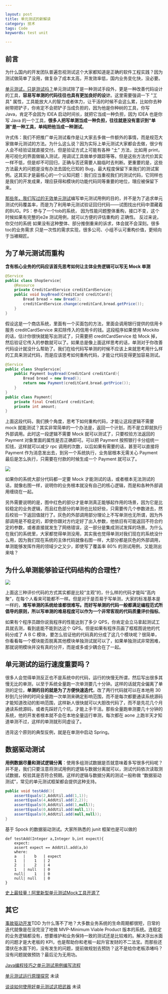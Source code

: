 ```yaml
---

layout: post
title: 单元测试的新解读
category: 技术
tags: Code
keywords: test unit

---
```


## 前言

为什么国内的开发团队普遍忽视测试这个大家都知道是正确的软件工程实践？因为测试做简单了没用，做复杂了成本太高，开发效率低，国内业务变化快，没必要。

[单元测试，只是测试吗？](https://mp.weixin.qq.com/s/nIntjcrhgLQMiNo0XqPyyg)单元测试除了是一种测试手段外，更是一种改善代码设计的工具，**容易写单测的代码往往也具有更加良好的设计**。这里需要强调一下 "工具" 属性，工具能放大人的智力或者体力，让干活的时候不会这么累，比如你去种树带把铲子，你肯定不会把铲子当成负担的，因为他是你种树的工具，你写 Java，肯定不会因为 IDEA 启动时间长，就把它当成一种负担，因为 IDEA 也是你写 Java 的一个工具，**很多人把写单测当成一种负担，往往就是没有意识到"单测"是一种工具，单纯把他当成一种测试**。

许式伟：我们不把推广单元测试看作是让大家去多做一件额外的事情，而是规范大家做单元测试的方法。为什么这么说？因为实际上单元测试大家都会去做，很少有人会不经验证就直接交付。但是验证方式上可能有各种 “土” 方法，比如用 print，用可视化的界面做输入测试，用调试工具做单步跟踪等等。但是这些方法代价其实一样不低，但是却不可回归，正确与否还需要人脑临时去判断。更重要的是，这些方法最大的问题是没有办法去固化已知的 Bug，最大程度保留下来我们的测试案例。这其实才是最核心的一个认知问题：我们应当重视我们的测试代码，它同样也是我们的开发成果，理应获得和模块的功能代码同等重要的地位，理应被保留下来。

[那些年，我们写过的无效单元测试](https://mp.weixin.qq.com/s/R4ZKWcB4TMFAiQlnIRqNeQ)编写单元测试用例的目的，并不是为了追求单元测试代码覆盖率，而是为了利用单元测试验证回归代码——试图找出代码中潜藏着的BUG。PS：参与了一个tob的系统， 因为性能问题整体重构，接口不变，这个时候如果有完整的e2e 测试用例，就可以方便的评估重构的 正确性。 反过来说，你交付的系统 如果没有这种整体、部分推倒重来的诉求，体会就不会深刻。很多toc的业务需求 只是一次性的需求实现，很多公司、小组不认可重构价值，更倾向于当裱糊匠。 

## 为了单元测试而重构

**含有核心业务的代码应该首先思考如何让主体业务逻辑可以写无 Mock 单测**

```java
@Service
public class ShopService{
    @Resource
    private CreditCardService creditCardService;
    public void buyBread(CreditCard creditCard){
        Bread bread = new Bread();
        creditCardService.change(creditCard,bread.getPrice());
    }
}
```

假设这是一个商店系统，里面有一个买面包的方法，里面会调用银行提供的信用卡服务 creditCardService 来扣除传入的信用卡的钱。这段程序如果使用 Mockito 的话，估计你很快就能写出测试了，只需要把 creditCardService 给 Mock 掉，然后验证它传入的参数就可以了。如果总是像上面这样思考的话，单测对于你改善代码设计就没什么帮助了。我们在给代码写单测的时候不应该上来就思考用什么样的工具来测试代码，而是应该思考如何重构代码，才能让代码变得更加容易测试。

```java
@Service
public class ShopService{
    public Payment buyBread(CreditCard creditCard){
        Bread bread = new Bread();
        return new Payment(creditCard,bread.getPrice());
    }
}
public class Payment{
    private final CreditCard creditCard;
    private int amount;
}
```

上面这段代码，我们换个角度，思考下如何重构代码，才能让这段逻辑不需要 mock 就能测试？其实非常简单的一个办法是，返回一个计划，而不是立即就执行外部调用。此时这一段逻辑不需要 Mock 就可以测试了，只要校验方法返回的 Payment 对象里面的属性是否正确即可。可以把 Payment 按照银行卡分组统一扣钱，这样就可以减少 rpc 调用的次数，以后如果有需要的话，甚至可以直接将 Payment 作为消息发出去，到另一个系统执行，业务层根本无需关心 Payment 最后是怎么执行，只需要在付款的时候生成一个 Payment 就可以了。

![](/public/upload/java/business_and_mock.png)

如果你的系统大部分代码都一定要 Mock 才能测试的话，或者根本无法测试的话，就像右图一样，说明你的业务根本就没有自己的核心逻辑，而是和各种外部调用缠绕在一起。

另外需要说明的是，图中红色的部分才是单测真正能够起作用的场景，因为它是比较稳定的业务逻辑，而且红色部分的单测也比较好些，只需要传几个参数进去，然后校验一下返回值就行了。灰色的外部调用部分理论上不写单测也无所谓，因为外部调用是不稳定的，即使你跟对方约定好了出入参数，他依旧有可能返回不符合约定的参数，或者直接就发生了网络错误，这一部分是集成测试发挥的场景。为什么在我们的系统里，大家都觉得单测没用，其实我也觉得单测对我们现在的系统没什么用，因为我们现在系统的主体代码就像右图一样，大部分都是灰色的外部调用，单测能够发挥作用的领域少之又少，即使写了覆盖率 80% 的测试用例，又能测出来啥？

## 为什么单测能够验证代码结构的合理性?

![](/public/upload/java/code_structure_and_test.png)

上面这三种评价代码的方式其实都是比较“主观”的，什么样的代码才能叫“高内聚”，在每个人看来可能都不一样。但是对于是否易于写单测，大家的标准基本是一样的，**难写单测的系统给谁都很难写。而好写单测的代码一般都满足编程范式所倡导的原则，所以写单测的难易程度可以作为一个非常客观的代码质量评价指标**。

如果有个程序员跟你说我程序的性能达到了多少 QPS，你肯定会立马拿起测试工具就去测，看到底能不能到达这个 QPS。但是如果有程序员画了框框图说他的代码分成了 A B C 模块，要怎么验证他的代码真的分成了这几个模块呢？很简单，你看看每一个模块能否脱离其他模块单独测试就可以了，如果单独测试非常困难，那就说明模块并没有真的分开，而是或多或少耦合在了一起。

## 单元测试的运行速度重要吗？

很多人会觉得单测反正也不是系统中的代码，运行的快慢无所谓，然后写出很多其慢无比的单测，以至于系统全量跑一次单测要几十分钟。这样的话就完全偏离了单测的定位，**单测的目的就是为了方便快速迭代**，改了两行代码就可以在本地用 30 秒到几分钟的时间全量跑一次单测来确定影响范围，而不是每次都要通读系统源码才能知道改动的影响范围，这样新人很快就可以大胆改代码了，而不是先花几个月通读系统源码，或者先踩好几个坑，才能上手干活。那些全量跑单测要几十分钟的系统，他的开发者根本就不会在本地全量运行单测，每次都在 aone 上跑半天才知道单测不过，这样的单测就形同虚设了。

违背这个原则的典型反例，就是在单测中启动 Spring。

## 数据驱动测试

**用例数据尽量和测试逻辑分离**：使用多组测试数据是否就意味着多写很多代码呢？并不是，我们只要注意将测试用例的逻辑与数据分离就可以，测试代码依次读取测试数据，校验其是否符合预期。这样的逻辑与数据分离的测试一般称做 “数据驱动测试”，常见的单元测试框架都会提供这种支持。

```java
public void testAdd(){
    assertEquals(2,AddUtil.add(1,1));
    assertEquals(4,AddUtil.add(2,2));
    assertEquals(0,AddUtil.add(1,null));
    assertEquals(0,AddUtil.add(null,1));
    assertEquals(0,AddUtil.add(null,null));
}
```

基于 Spock 的数据驱动测试。大家所熟悉的 junit 框架也是可以做的
```
def testAdd(Integer a,Integer b,int expect){
    expect:
    assert expect == AddUtil.add(a,b)
    where:
    a   |    b   | expect
    1   |    1   | 2
    2   |    2   | 4
    1   | null   | 0
    null|    1   | 0
    null| null   | 0
}
```
[史上最轻量​！阿里新型单元测试Mock工具开源了](https://mp.weixin.qq.com/s/KyU6Eu7mDkZU8FspfSqfMw)

## 其它

[事故驱动开发](https://mp.weixin.qq.com/s/I20sqkvLuWjVoPMaOZXjhw)TDD 为什么落不了地？大多数业务系统的生命周期都很短，日常的迭代就像是在没完没了地做 MVP-Minimum Viable Product 版本的系统。连稳定的业务逻辑都没有，想要维护和业务保持一致的测试还是比较难的。解决浮出水面的问题才是大老板的 KPI，也是帮助你和老板一起升官发财的不二法宝。而那些还潜伏在水面下的，没有发生的问题，提前做规划去预防？这不是给你老板添堵吗？没有问题就做预防？最后沦为无用功。

[Java编程技巧之单元测试用例编写流程](https://mp.weixin.qq.com/s/hX_RIYs-nBnqVwdq5B4rhg)

[单元测试运行原理探究](https://mp.weixin.qq.com/s/vf3URO80irn3-iuAu1AoQA) 未读

[谈谈如何使用好单元测试这把武器](https://mp.weixin.qq.com/s/e5gkhOyZZuLpjVyDUModQQ) 未读